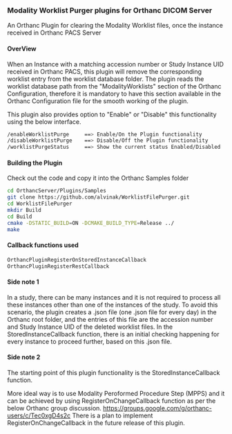 ### Modality Worklist Purger plugins for Orthanc DICOM Server
An Orthanc Plugin for clearing the Modality Worklist files, once the instance received in Orthanc PACS Server

#### OverView
When an Instance with a matching accession number or Study Instance UID received in Orthanc PACS, this plugin will remove the corresponding worklist entry from the worklist database folder. 
The plugin reads the worklist database path from the "ModalityWorklists" section of the Orthanc Configuration, therefore it is mandatory to have this section available in the Orthanc Configuration file for the smooth working of the plugin.

This plugin also provides option to "Enable" or "Disable" this functionality using the below interface.
```bash
/enableWorklistPurge     ==> Enable/On the Plugin functionality             // http://localhost:8042/enableWorklistPurge
/disableWorklistPurge    ==> Disable/Off the Plugin functionality           // http://localhost:8042/disableWorklistPurge
/worklistPurgeStatus     ==> Show the current status Enabled/Disabled       // http://localhost:8042/worklistPurgeStatus
```

#### Building the Plugin
Check out the code and copy it into the Orthanc Samples folder
```bash
cd OrthancServer/Plugins/Samples
git clone https://github.com/alvinak/WorklistFilePurger.git
cd WorklistFilePurger
mkdir Build  
cd Build   
cmake -DSTATIC_BUILD=ON -DCMAKE_BUILD_TYPE=Release ../   
make  
```

#### Callback functions used
```bash
OrthancPluginRegisterOnStoredInstanceCallback
OrthancPluginRegisterRestCallback
```

#### Side note 1
In a study, there can be many instances and it is not required to process all these instances other than one of the instances of the study.
To avoid this scenario, the plugin creates a .json file (one .json file for every day) in the Orthanc root folder, and the entries of this file are the accession number and Study Instance UID of the deleted worklist files. In the StoredInstanceCallback function, there is an initial checking happening for every instance to proceed further, based on this .json file.

#### Side note 2
The starting point of this plugin functionality is the StoredInstanceCallback function.

More ideal way is to use Modality Peroformed Procedure Step (MPPS) and it can be achieved by using RegisterOnChangeCallback function as per the below Orthanc group discussion.
https://groups.google.com/g/orthanc-users/c/Tec0xgD4s2c
There is a plan to implement RegisterOnChangeCallback in the future release of this plugin.


